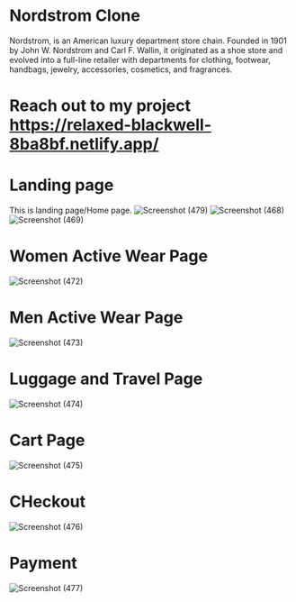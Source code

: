# Nordstrom Clone
Nordstrom, is an American luxury department store chain. Founded in 1901 by John W. Nordstrom and Carl F. Wallin, it originated as a shoe store and evolved into a full-line retailer with departments for clothing, footwear, handbags, jewelry, accessories, cosmetics, and fragrances.
# Reach out to my project https://relaxed-blackwell-8ba8bf.netlify.app/
# Landing page

This is landing page/Home page.
![Screenshot (479)](https://user-images.githubusercontent.com/93571941/153702600-cc1fe6bf-c942-4081-85d4-a0c5e010b209.png)
![Screenshot (468)](https://user-images.githubusercontent.com/93571941/153702645-af160ddf-e4fb-479d-a80a-8c6d16137099.png)
![Screenshot (469)](https://user-images.githubusercontent.com/93571941/153702691-fb63f84a-04d4-42f7-af59-b46cdbe6e066.png)

# Women Active Wear Page

![Screenshot (472)](https://user-images.githubusercontent.com/93571941/153703030-4ffa92a5-ad5d-41d2-92b7-a1157e5c66f4.png)
# Men Active Wear Page
![Screenshot (473)](https://user-images.githubusercontent.com/93571941/153703136-58668a16-15c5-4a9e-8685-d1c89e672f24.png)
# Luggage and Travel Page
![Screenshot (474)](https://user-images.githubusercontent.com/93571941/153703158-ea87b057-61e3-4cf8-8508-f46d0b1a3530.png)
# Cart Page
![Screenshot (475)](https://user-images.githubusercontent.com/93571941/153703175-a3fc2faf-32cb-42a9-967c-fb5e4f03eed0.png)
# CHeckout
![Screenshot (476)](https://user-images.githubusercontent.com/93571941/153703223-95c30641-c540-404d-bc11-ed3828fd7e2a.png)
# Payment
![Screenshot (477)](https://user-images.githubusercontent.com/93571941/153703244-6e7d3849-6a7e-4a9c-a421-d6199ebe3fd2.png)
